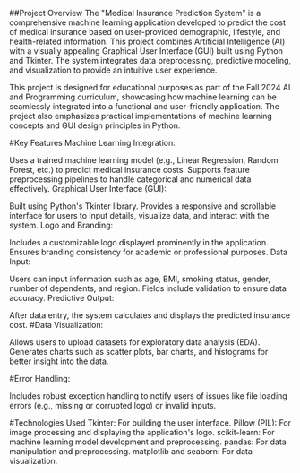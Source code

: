 ##Project Overview
The "Medical Insurance Prediction System" is a comprehensive machine learning application developed to predict the cost of medical insurance based on user-provided demographic, lifestyle, and health-related information. This project combines Artificial Intelligence (AI) with a visually appealing Graphical User Interface (GUI) built using Python and Tkinter. The system integrates data preprocessing, predictive modeling, and visualization to provide an intuitive user experience.

This project is designed for educational purposes as part of the Fall 2024 AI and Programming curriculum, showcasing how machine learning can be seamlessly integrated into a functional and user-friendly application. The project also emphasizes practical implementations of machine learning concepts and GUI design principles in Python.

#Key Features
Machine Learning Integration:

Uses a trained machine learning model (e.g., Linear Regression, Random Forest, etc.) to predict medical insurance costs.
Supports feature preprocessing pipelines to handle categorical and numerical data effectively.
Graphical User Interface (GUI):

Built using Python's Tkinter library.
Provides a responsive and scrollable interface for users to input details, visualize data, and interact with the system.
Logo and Branding:

Includes a customizable logo displayed prominently in the application.
Ensures branding consistency for academic or professional purposes.
Data Input:

Users can input information such as age, BMI, smoking status, gender, number of dependents, and region.
Fields include validation to ensure data accuracy.
Predictive Output:

After data entry, the system calculates and displays the predicted insurance cost.
#Data Visualization:

Allows users to upload datasets for exploratory data analysis (EDA).
Generates charts such as scatter plots, bar charts, and histograms for better insight into the data.

#Error Handling:

Includes robust exception handling to notify users of issues like file loading errors (e.g., missing or corrupted logo) or invalid inputs.

#Technologies Used
Tkinter: For building the user interface.
Pillow (PIL): For image processing and displaying the application's logo.
scikit-learn: For machine learning model development and preprocessing.
pandas: For data manipulation and preprocessing.
matplotlib and seaborn: For data visualization.
